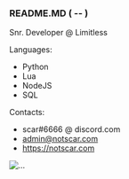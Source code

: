 ### README.MD ( -- )


Snr. Developer @ Limitless

Languages:
- Python
- Lua
- NodeJS
- SQL


Contacts:
- scar#6666 @ discord.com
- admin@notscar.com
- https://notscar.com

![...](https://github-readme-stats.vercel.app/api?username=NotScar&show_icons=true&title_color=fff&icon_color=79ff97&text_color=9f9f9f&bg_color=151515)

